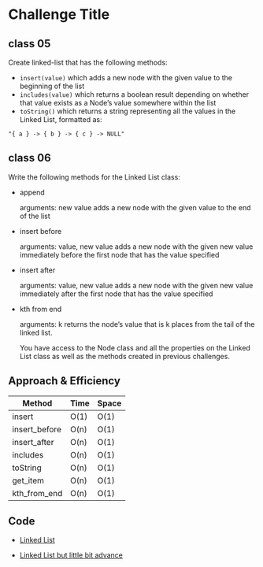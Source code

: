 # Challenge Title

## class 05

Create linked-list that has the following methods:

- `insert(value)` which adds a new node with the given value to the beginning of the list
- `includes(value)` which returns a boolean result depending on whether that value exists as a Node’s value somewhere within the list
- `toString()` which returns a string representing all the values in the Linked List, formatted as:

`"{ a } -> { b } -> { c } -> NULL"`

## class 06

Write the following methods for the Linked List class:

- append

    arguments: new value
    adds a new node with the given value to the end of the list

- insert before

    arguments: value, new value
    adds a new node with the given new value immediately before the first node that has the value specified
- insert after

    arguments: value, new value
    adds a new node with the given new value immediately after the first node that has the value specified

- kth from end

    arguments: k
    returns the node’s value that is k places from the tail of the linked list.

    You have access to the Node class and all the properties on the Linked List class as well as the methods created in previous challenges.

## Approach & Efficiency

| Method | Time | Space |
|--------|------|-------|
| insert | O(1) | O(1) |
| insert_before | O(n) | O(1) |
| insert_after | O(n) | O(1) |
| includes | O(n) | O(1) |
| toString | O(n) | O(1) |
| get_item | O(n) | O(1) |
| kth_from_end | O(n) | O(1) |

## Code

- [Linked List](./linked_list.py)

- [Linked List but little bit advance](./linked_list_adv.py)

